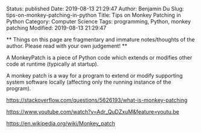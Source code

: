 Status: published
Date: 2019-08-13 21:29:47
Author: Benjamin Du
Slug: tips-on-monkey-patching-in-python
Title: Tips on Monkey Patching in Python
Category: Computer Science
Tags: programming, Python, monkey patching
Modified: 2019-08-13 21:29:47

**
Things on this page are fragmentary and immature notes/thoughts of the author.
Please read with your own judgement!
**

A MonkeyPatch is a piece of Python code which extends or modifies other code at runtime (typically at startup).

A monkey patch is a way for a program to extend or modify supporting system software locally (affecting only the running instance of the program).



https://stackoverflow.com/questions/5626193/what-is-monkey-patching

https://www.youtube.com/watch?v=Adr_QuDZxuM&feature=youtu.be

https://en.wikipedia.org/wiki/Monkey_patch
